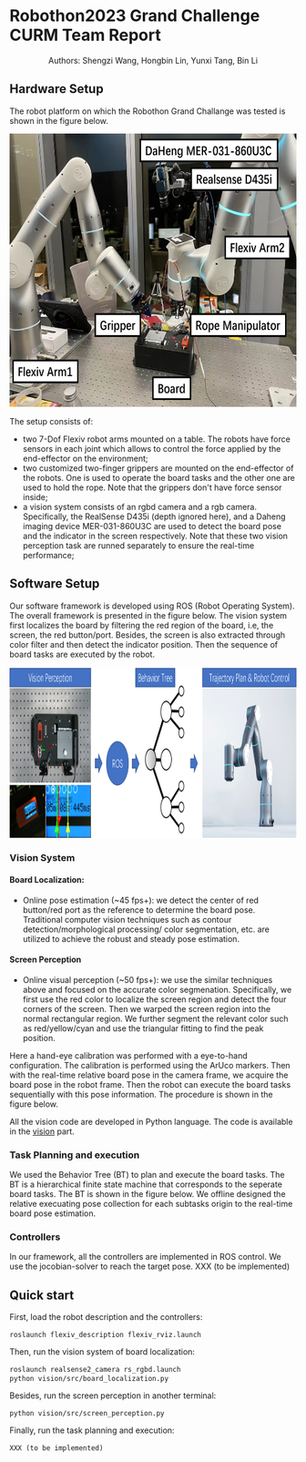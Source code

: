 # Robothon2023 Grand Challenge CURM Team Report
<p align="center">
Authors: Shengzi Wang, Hongbin Lin, 
Yunxi Tang, Bin Li
</p>

## Hardware Setup
The robot platform on which the Robothon Grand Challange was tested is shown in the figure below.
<p align="center">
  <img height="480" src="asserts/robotsetup.png">
</p>

The setup consists of:
- two 7-Dof Flexiv robot arms mounted on a table. The robots have force sensors in each joint which allows to control the force applied by the end-effector on the environment;
- two customized two-finger grippers are mounted on the end-effector of the robots. One is used to operate the board tasks and the other one are
 used to hold the rope. Note that the grippers don't have force sensor inside;
- a vision system consists of an rgbd camera and a rgb camera. Specifically, the RealSense D435i (depth ignored here), and a Daheng imaging device MER-031-860U3C are used to 
detect the board pose and the indicator in the screen respectively. Note that these two vision perception task are runned separately to ensure the real-time performance;

## Software Setup
Our software framework is developed using ROS (Robot Operating System). The overall framework is presented in the
figure below. The vision system first localizes the board by filtering the red region of the board,
i.e, the screen, the red button/port. Besides, the screen is also extracted through color filter and then
detect the indicator position. Then the sequence of board tasks are executed by the robot.
<p align="center">
  <img height="300" src="asserts/system_framework.png">
</p>

### Vision System 
#### Board Localization:
- Online pose estimation (~45 fps+): we detect the center of red button/red port as the reference 
to determine the board pose. Traditional computer vision techniques such as contour detection/morphological processing/
color segmentation, etc. are utilized to achieve the robust and steady pose estimation.

#### Screen Perception
- Online visual perception (~50 fps+): we use the similar techniques above and focused on the accurate color segmenation. 
Specifically, we first use the red color to localize the screen region and detect the four corners of the screen. Then we
warped the screen region into the normal rectangular region. We further segment the relevant color such as red/yellow/cyan 
and use the triangular fitting to find the peak position. 

Here a hand-eye calibration was performed with a eye-to-hand configuration. The calibration is performed using the 
ArUco markers. Then with the real-time relative board pose in the camera frame, we acquire the board pose in the robot frame.
Then the robot can execute the board tasks sequentially with this pose information. The procedure is shown in the figure below.

All the vision code are developed in Python language. The code is available in the 
[vision](https://github.com/edward9503/CURM1.0_Robothon2023/tree/main/vision) part.

### Task Planning and execution
We used the Behavior Tree (BT) to plan and execute the board tasks. The BT is a hierarchical finite state machine that corresponds
to the seperate board tasks. The BT is shown in the figure below. We offline designed the relative execuating pose collection for each subtasks
origin to the real-time board pose estimation.

### Controllers
In our framework, all the controllers are implemented in ROS control. We use the jocobian-solver to reach the target pose.
XXX (to be implemented)

## Quick start
First, load the robot description and the controllers:
```
roslaunch flexiv_description flexiv_rviz.launch
```
Then, run the vision system of board localization:
```
roslaunch realsense2_camera rs_rgbd.launch
python vision/src/board_localization.py
```
Besides, run the screen perception in another terminal:
```
python vision/src/screen_perception.py
```
Finally, run the task planning and execution:
```
XXX (to be implemented)
```


